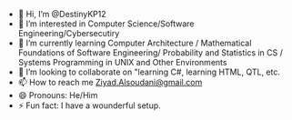- 👋 Hi, I’m @DestinyKP12
- 👀 I’m interested in Computer Science/Software Engineering/Cybersecutiry 
- 🌱 I’m currently learning Computer Architecture / Mathematical Foundations of Software Engineering/
  Probability and Statistics in CS / Systems Programming in UNIX and Other Environments
- 💞️ I’m looking to collaborate on "learning C#, learning HTML, QTL, etc.
- 📫 How to reach me Ziyad.Alsoudani@gmail.com
- 😄 Pronouns: He/Him
- ⚡ Fun fact: I have a wounderful setup.

<!---
DestinyKP12/DestinyKP12 is a ✨ special ✨ repository because its `README.md` (this file) appears on your GitHub profile.
You can click the Preview link to take a look at your changes.
--->

